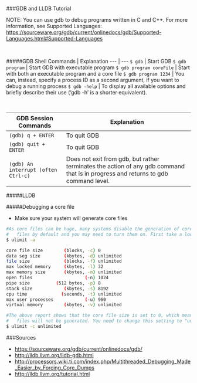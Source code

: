 ###GDB and LLDB Tutorial

NOTE: You can use gdb to debug programs written in C and C++. For more information, see Supported Languages: https://sourceware.org/gdb/current/onlinedocs/gdb/Supported-Languages.html#Supported-Languages

<br>

#####GDB
Shell Commands | Explanation
--- | ---
`$ gdb` | Start GDB
`$ gdb program` | Start GDB with executable program
`$ gdb program coreFile` | Start with both an executable program and a core file
`$ gdb program 1234` | You can, instead, specify a process ID as a second argument, if you want to debug a running process
`$ gdb -help` | To display all available options and briefly describe their use (‘gdb -h’ is a shorter equivalent).

<br>

GDB Session Commands | Explanation
--- | ---
`(gdb) q + ENTER` | To quit GDB
`(gdb) quit + ENTER` | To quit GDB
`(gdb) An interrupt (often Ctrl-c) ` | Does not exit from gdb, but rather terminates the action of any gdb command that is in progress and returns to gdb command level.










#####LLDB

#####Debugging a core file
- Make sure your system will generate core files
```sh
#As core files can be huge, many systems disable the generation of core
#   files by default and you may need to turn them on. First take a look at your current settings:
$ ulimit -a

core file size        (blocks, -c) 0
data seg size         (kbytes, -d) unlimited
file size             (blocks, -f) unlimited
max locked memory     (kbytes, -l) 32
max memory size       (kbytes, -m) unlimited
open files                    (-n) 1024
pipe size          (512 bytes, -p) 8
stack size            (kbytes, -s) 8192
cpu time             (seconds, -t) unlimited
max user processes            (-u) 960
virtual memory        (kbytes, -v) unlimited

#The above report shows that the core file size is set to 0, which means that core
#   files will not be generated. You need to change this setting to "unlimited" as follows:
$ ulimit -c unlimited
```


###Sources
- https://sourceware.org/gdb/current/onlinedocs/gdb/
- http://lldb.llvm.org/lldb-gdb.html
- http://processors.wiki.ti.com/index.php/Multithreaded_Debugging_Made_Easier_by_Forcing_Core_Dumps
- http://lldb.llvm.org/tutorial.html
